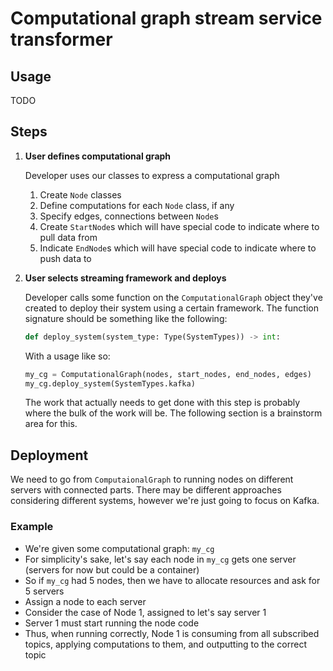# Computational graph stream service transformer

## Usage 
TODO


## Steps

1. **User defines computational graph**

    Developer uses our classes to express a computational graph

    1. Create `Node` classes
    2. Define computations for each `Node` class, if any
    3. Specify edges, connections between `Node`s
    4. Create `StartNode`s which will have special code to indicate where to pull data from
    5. Indicate `EndNode`s which will have special code to indicate where to push data to


2. **User selects streaming framework and deploys**

    Developer calls some function on the `ComputationalGraph` object they've created to deploy their system using a certain framework. The function signature should be something like the following:
    ```python
    def deploy_system(system_type: Type(SystemTypes)) -> int:
    ```

    With a usage like so:

    ```python
    my_cg = ComputationalGraph(nodes, start_nodes, end_nodes, edges)
    my_cg.deploy_system(SystemTypes.kafka)
    ```

    The work that actually needs to get done with this step is probably where the bulk of the work will be. The following section is a brainstorm area for this.


##  Deployment

We need to go from `ComputaionalGraph` to running nodes on different servers with connected parts. There may be different approaches considering different systems, however we're just going to focus on Kafka.

### Example
- We're given some computational graph: `my_cg`
- For simplicity's sake, let's say each node in `my_cg` gets one server (servers for now but could be a container)
- So if `my_cg` had 5 nodes, then we have to allocate resources and ask for 5 servers
- Assign a node to each server
- Consider the case of Node 1, assigned to let's say server 1
- Server 1 must start running the node code
- Thus, when running correctly, Node 1 is consuming from all subscribed topics, applying computations to them, and outputting to the correct topic




        
